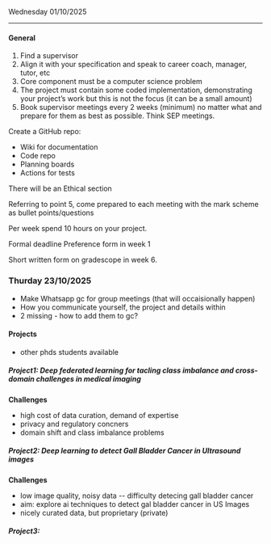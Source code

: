 Wednesday 01/10/2025

---
#### General
1. Find a supervisor
2. Align it with your specification and speak to career coach, manager, tutor, etc
3. Core component must be a computer science problem
4. The project must contain some coded implementation, demonstrating your project’s work but this is not the focus (it can be a small amount)
5. Book supervisor meetings every 2 weeks (minimum) no matter what and prepare for them as best as possible. Think SEP meetings.

Create a GitHub repo:
- Wiki for documentation
- Code repo
- Planning boards
- Actions for tests

There will be an Ethical section

Referring to point 5, come prepared to each meeting with the mark scheme as bullet points/questions

Per week spend 10 hours on your project.

Formal deadline
Preference form in week 1

Short written form on gradescope in week 6.
### Thurday 23/10/2025
- Make Whatsapp gc for group meetings (that will occaisionally happen)
- How you communicate yourself, the project and details within
- 2 missing - how to add them to gc?
#### Projects
- other phds students available
##### Project1: Deep federated learning for tacling class imbalance and cross-domain challenges in medical imaging
**Challenges**
- high cost of data curation, demand of expertise
- privacy and regulatory concners
- domain shift and class imbalance problems
##### Project2: Deep learning to detect Gall Bladder Cancer in Ultrasound images
**Challenges**
- low image quality, noisy data -- difficulty detecing gall bladder cancer
- aim: explore ai techniques to detect gal bladder cancer in US Images
- nicely curated data, but proprietary (private)
##### Project3: 